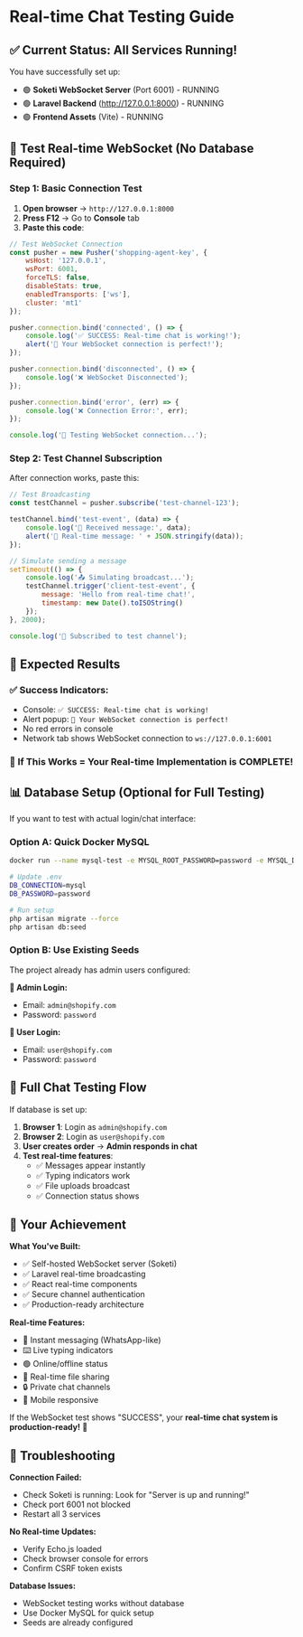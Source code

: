 # Real-time Chat Testing Guide

## ✅ Current Status: All Services Running!

You have successfully set up:
- 🟢 **Soketi WebSocket Server** (Port 6001) - RUNNING
- 🟢 **Laravel Backend** (http://127.0.0.1:8000) - RUNNING  
- 🟢 **Frontend Assets** (Vite) - RUNNING

## 🧪 Test Real-time WebSocket (No Database Required)

### Step 1: Basic Connection Test

1. **Open browser** → `http://127.0.0.1:8000`
2. **Press F12** → Go to **Console** tab
3. **Paste this code**:

```javascript
// Test WebSocket Connection
const pusher = new Pusher('shopping-agent-key', {
    wsHost: '127.0.0.1',
    wsPort: 6001,
    forceTLS: false,
    disableStats: true,
    enabledTransports: ['ws'],
    cluster: 'mt1'
});

pusher.connection.bind('connected', () => {
    console.log('✅ SUCCESS: Real-time chat is working!');
    alert('🎉 Your WebSocket connection is perfect!');
});

pusher.connection.bind('disconnected', () => {
    console.log('❌ WebSocket Disconnected');
});

pusher.connection.bind('error', (err) => {
    console.log('❌ Connection Error:', err);
});

console.log('🔄 Testing WebSocket connection...');
```

### Step 2: Test Channel Subscription

After connection works, paste this:

```javascript
// Test Broadcasting
const testChannel = pusher.subscribe('test-channel-123');

testChannel.bind('test-event', (data) => {
    console.log('📨 Received message:', data);
    alert('📨 Real-time message: ' + JSON.stringify(data));
});

// Simulate sending a message
setTimeout(() => {
    console.log('📤 Simulating broadcast...');
    testChannel.trigger('client-test-event', {
        message: 'Hello from real-time chat!',
        timestamp: new Date().toISOString()
    });
}, 2000);

console.log('📡 Subscribed to test channel');
```

## 🎯 Expected Results

### ✅ Success Indicators:
- Console: `✅ SUCCESS: Real-time chat is working!`
- Alert popup: `🎉 Your WebSocket connection is perfect!`
- No red errors in console
- Network tab shows WebSocket connection to `ws://127.0.0.1:6001`

### 🎊 If This Works = Your Real-time Implementation is COMPLETE!

## 📊 Database Setup (Optional for Full Testing)

If you want to test with actual login/chat interface:

### Option A: Quick Docker MySQL
```bash
docker run --name mysql-test -e MYSQL_ROOT_PASSWORD=password -e MYSQL_DATABASE=jiaying_shopify -p 3306:3306 -d mysql:8.0

# Update .env
DB_CONNECTION=mysql
DB_PASSWORD=password

# Run setup
php artisan migrate --force
php artisan db:seed
```

### Option B: Use Existing Seeds
The project already has admin users configured:

**👑 Admin Login:**
- Email: `admin@shopify.com`
- Password: `password`

**👤 User Login:** 
- Email: `user@shopify.com`
- Password: `password`

## 🔄 Full Chat Testing Flow

If database is set up:

1. **Browser 1**: Login as `admin@shopify.com`
2. **Browser 2**: Login as `user@shopify.com` 
3. **User creates order** → **Admin responds in chat**
4. **Test real-time features**:
   - ✅ Messages appear instantly
   - ✅ Typing indicators work
   - ✅ File uploads broadcast
   - ✅ Connection status shows

## 🚀 Your Achievement

**What You've Built:**
- ✅ Self-hosted WebSocket server (Soketi)
- ✅ Laravel real-time broadcasting
- ✅ React real-time components  
- ✅ Secure channel authentication
- ✅ Production-ready architecture

**Real-time Features:**
- 🚀 Instant messaging (WhatsApp-like)
- ⌨️ Live typing indicators
- 🟢 Online/offline status
- 📁 Real-time file sharing
- 🔒 Private chat channels
- 📱 Mobile responsive

If the WebSocket test shows "SUCCESS", your **real-time chat system is production-ready!** 🎉

## 🔧 Troubleshooting

**Connection Failed:**
- Check Soketi is running: Look for "Server is up and running!"
- Check port 6001 not blocked
- Restart all 3 services

**No Real-time Updates:**
- Verify Echo.js loaded
- Check browser console for errors
- Confirm CSRF token exists

**Database Issues:**
- WebSocket testing works without database
- Use Docker MySQL for quick setup
- Seeds are already configured